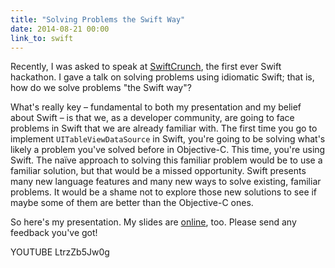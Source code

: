 ```yaml
---
title: "Solving Problems the Swift Way"
date: 2014-08-21 00:00
link_to: swift
---
```


Recently, I was asked to speak at [SwiftCrunch](http://swiftcrunch.com), the first ever Swift hackathon. I gave a talk on solving problems using idiomatic Swift; that is, how do we solve problems "the Swift way"?

<!-- more -->

What's really key – fundamental to both my presentation and my belief about Swift – is that we, as a developer community, are going to face problems in Swift that we are already familiar with. The first time you go to implement `UITableViewDataSource` in Swift, you're going to be solving what's likely a problem you've solved before in Objective-C. This time, you're using Swift. The naïve approach to solving this familiar problem would be to use a familiar solution, but that would be a missed opportunity. Swift presents many new language features and many new ways to solve existing, familiar problems. It would be a shame not to explore those new solutions to see if maybe some of them are better than the Objective-C ones.

So here's my presentation. My slides are [online](https://speakerdeck.com/ashfurrow/solving-problems-the-swift-way-swiftcrunch), too. Please send any feedback you've got!

YOUTUBE LtrzZb5Jw0g
